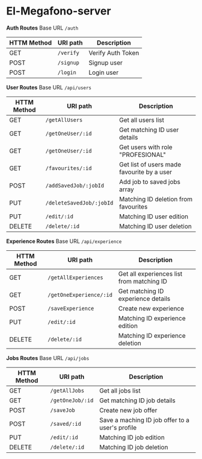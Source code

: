 # El-Megafono-server


 
**Auth Routes**
Base URL `/auth`

| HTTM Method   |  URI path     |  Description  |  
| ------------- | ------------- | ------------- |  
| GET | `/verify` | Verify Auth Token |
| POST | `/signup` | Signup user |
| POST | `/login` | Login user |


**User Routes**
Base URL `/api/users`

| HTTM Method   |  URI path     |  Description  |  
| ------------- | ------------- | ------------- |  
| GET | `/getAllUsers` | Get all users list |
| GET | `/getOneUser/:id` | Get matching ID user details|
| GET | `/getOneUser/:id` | Get users with role "PROFESIONAL"|
| GET | `/favourites/:id` | Get list of users made favourite by a user| 
| POST | `/addSavedJob/:jobId` | Add job to saved jobs array|
| PUT | `/deleteSavedJob/:jobId` | Matching ID deletion from favourites | 
| PUT | `/edit/:id` | Matching ID user edition |
| DELETE | `/delete/:id` | Matching ID user deletion |



**Experience Routes**
Base URL `/api/experience` 

| HTTM Method   |  URI path     |  Description  |  
| ------------- | ------------- | ------------- |  
| GET | `/getAllExperiences` | Get all experiences list from matching ID |
| GET | `/getOneExperience/:id` | Get matching ID experience details| 
| POST | `/saveExperience` | Create new experience  |
| PUT | `/edit/:id` | Matching ID experience edition |
| DELETE | `/delete/:id` | Matching ID experience deletion |


**Jobs Routes**
Base URL `/api/jobs`

| HTTM Method   |  URI path     |  Description  |  
| ------------- | ------------- | ------------- |  
| GET | `/getAllJobs` | Get all jobs list |
| GET | `/getOneJob/:id` | Get matching ID job details| 
 | POST | `/saveJob` | Create new job offer |
| POST | `/saved/:id` | Save a maching ID job offer to a user's profile|
| PUT | `/edit/:id` | Matching ID job edition |
| DELETE | `/delete/:id` | Matching ID job deletion |
 

 
